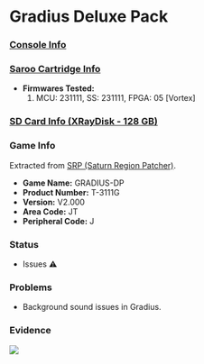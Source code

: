 # Gradius Deluxe Pack

### [Console Info](../../../../../Info/Consoles/VA13/README.md)

### [Saroo Cartridge Info](../../../../../Info/Cartridges/RetroGameParadiseStore/1.32F/README.md)

- <b>Firmwares Tested:</b>
  1. MCU: 231111, SS: 231111, FPGA: 05 [Vortex]

### [SD Card Info (XRayDisk - 128 GB)](../../../../../Info/SdCards/XRayDisk/128GB/fat32/README.md)

### Game Info

Extracted from [SRP (Saturn Region Patcher)](https://segaxtreme.net/resources/saturn-region-patcher.81/download).

- <b>Game Name:</b> GRADIUS-DP
- <b>Product Number:</b> T-3111G
- <b>Version:</b> V2.000
- <b>Area Code:</b> JT
- <b>Peripheral Code:</b> J

### Status

- Issues :warning:

### Problems

- Background sound issues in Gradius.

### Evidence

[![](https://img.youtube.com/vi/-Z1KiN_29gk/0.jpg)](https://www.youtube.com/watch?v=-Z1KiN_29gk)
